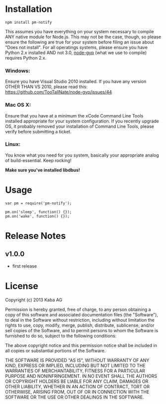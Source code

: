 # Installation

    npm install pm-notify

This assumes you have everything on your system necessary to compile ANY native module for Node.js. This may not be the case, though, so please ensure the following are true for your system before filing an issue about "Does not install". For all operatings systems, please ensure you have Python 2.x installed AND not 3.0, [node-gyp](https://github.com/TooTallNate/node-gyp) (what we use to compile) requires Python 2.x.

### Windows:

Ensure you have Visual Studio 2010 installed. If you have any version OTHER THAN VS 2010, please read this: https://github.com/TooTallNate/node-gyp/issues/44 

### Mac OS X:

Ensure that you have at a minimum the xCode Command Line Tools installed appropriate for your system configuration. If you recently upgrade OS, it probably removed your installation of Command Line Tools, please verify before submitting a ticket.

### Linux:

You know what you need for you system, basically your appropriate analog of build-essential. Keep rocking!

**Make sure you've installed libdbus!**

# Usage

```nodejs
var pm = require('pm-notify');

pm.on('sleep', function() {});
pm.on('wake', function() {});
```

# Release Notes

## v1.0.0

- first release


# License

Copyright (c) 2013 Kaba AG

Permission is hereby granted, free of charge, to any person obtaining a copy
of this software and associated documentation files (the "Software"), to deal
in the Software without restriction, including without limitation the rights
to use, copy, modify, merge, publish, distribute, sublicense, and/or sell
copies of the Software, and to permit persons to whom the Software is
furnished to do so, subject to the following conditions:

The above copyright notice and this permission notice shall be included in
all copies or substantial portions of the Software.

THE SOFTWARE IS PROVIDED "AS IS", WITHOUT WARRANTY OF ANY KIND, EXPRESS OR
IMPLIED, INCLUDING BUT NOT LIMITED TO THE WARRANTIES OF MERCHANTABILITY,
FITNESS FOR A PARTICULAR PURPOSE AND NONINFRINGEMENT. IN NO EVENT SHALL THE
AUTHORS OR COPYRIGHT HOLDERS BE LIABLE FOR ANY CLAIM, DAMAGES OR OTHER
LIABILITY, WHETHER IN AN ACTION OF CONTRACT, TORT OR OTHERWISE, ARISING FROM,
OUT OF OR IN CONNECTION WITH THE SOFTWARE OR THE USE OR OTHER DEALINGS IN
THE SOFTWARE.
